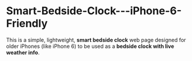 # Smart-Bedside-Clock---iPhone-6-Friendly
This is a simple, lightweight, **smart bedside clock** web page designed for older iPhones (like iPhone 6) to be used as a **bedside clock with live weather info**.
